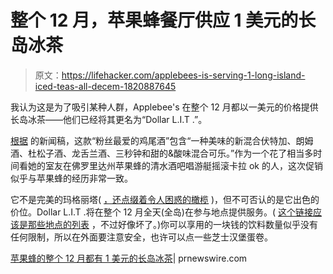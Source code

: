 # 整个 12 月，苹果蜂餐厅供应 1 美元的长岛冰茶

> 原文：<https://lifehacker.com/applebees-is-serving-1-long-island-iced-teas-all-decem-1820887645>

我认为这是为了吸引某种人群，Applebee's 在整个 12 月都以一美元的价格提供长岛冰茶——他们已经将其更名为“Dollar L.I.T .”。



[根据](https://www.prnewswire.com/news-releases/applebees-has-1-long-island-iced-tea-the-entire-month-of-december-300563881.html) 的新闻稿，这款“粉丝最爱的鸡尾酒”包含“一种美味的新混合伏特加、朗姆酒、杜松子酒、龙舌兰酒、三秒钟和甜的&酸味混合可乐。”作为一个花了相当多时间看她的室友在佛罗里达州苹果蜂的清水酒吧唱游艇摇滚卡拉 ok 的人，这次促销似乎与苹果蜂的经历非常一致。

它不是完美的玛格丽塔( [，还点缀着令人困惑的橄榄](http://applebees.com/menu/drinks/margaritas-and-sangrias/perfect-margarita) )，但不可否认的是它出色的价位。Dollar L.I.T .将在整个 12 月全天(全岛)在参与地点提供服务。( [这个链接应该是那些地点的列表](http://www.applebees.com/dollarteas) ，不过好像坏了。)你可以享用的一块钱的饮料数量似乎没有任何限制，所以在外面要注意安全，也许可以点一些芝士汉堡蛋卷。

[苹果蜂的整个 12 月都有 1 美元的长岛冰茶](https://www.prnewswire.com/news-releases/applebees-has-1-long-island-iced-tea-the-entire-month-of-december-300563881.html)| prnewswire.com